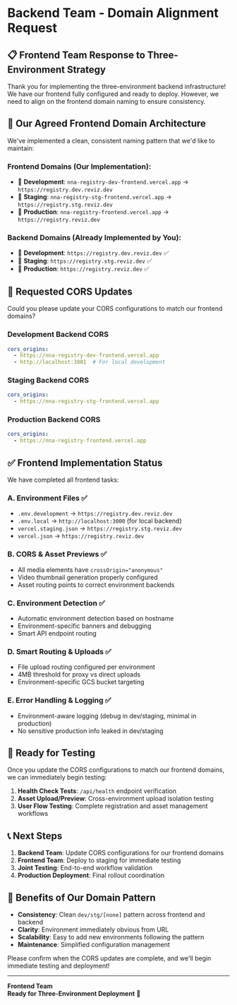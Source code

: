# Backend Team - Domain Alignment Request

## 📋 **Frontend Team Response to Three-Environment Strategy**

Thank you for implementing the three-environment backend infrastructure! We have our frontend fully configured and ready to deploy. However, we need to align on the frontend domain naming to ensure consistency.

## 🎯 **Our Agreed Frontend Domain Architecture**

We've implemented a clean, consistent naming pattern that we'd like to maintain:

### **Frontend Domains (Our Implementation):**
- 🔧 **Development**: `nna-registry-dev-frontend.vercel.app` → `https://registry.dev.reviz.dev`
- 🧪 **Staging**: `nna-registry-stg-frontend.vercel.app` → `https://registry.stg.reviz.dev` 
- 🚀 **Production**: `nna-registry-frontend.vercel.app` → `https://registry.reviz.dev`

### **Backend Domains (Already Implemented by You):**
- 🔧 **Development**: `https://registry.dev.reviz.dev` ✅
- 🧪 **Staging**: `https://registry.stg.reviz.dev` ✅
- 🚀 **Production**: `https://registry.reviz.dev` ✅

## 🔄 **Requested CORS Updates**

Could you please update your CORS configurations to match our frontend domains?

### **Development Backend CORS**
```yaml
cors_origins:
  - https://nna-registry-dev-frontend.vercel.app
  - http://localhost:3001  # For local development
```

### **Staging Backend CORS**
```yaml
cors_origins:
  - https://nna-registry-stg-frontend.vercel.app
```

### **Production Backend CORS**
```yaml
cors_origins:
  - https://nna-registry-frontend.vercel.app
```

## ✅ **Frontend Implementation Status**

We have completed all frontend tasks:

### **A. Environment Files ✅**
- `.env.development` → `https://registry.dev.reviz.dev`
- `.env.local` → `http://localhost:3000` (for local backend)
- `vercel.staging.json` → `https://registry.stg.reviz.dev`
- `vercel.json` → `https://registry.reviz.dev`

### **B. CORS & Asset Previews ✅**
- All media elements have `crossOrigin="anonymous"`
- Video thumbnail generation properly configured
- Asset routing points to correct environment backends

### **C. Environment Detection ✅**
- Automatic environment detection based on hostname
- Environment-specific banners and debugging
- Smart API endpoint routing

### **D. Smart Routing & Uploads ✅**
- File upload routing configured per environment
- 4MB threshold for proxy vs direct uploads
- Environment-specific GCS bucket targeting

### **E. Error Handling & Logging ✅**
- Environment-aware logging (debug in dev/staging, minimal in production)
- No sensitive production info leaked in dev/staging

## 🚀 **Ready for Testing**

Once you update the CORS configurations to match our frontend domains, we can immediately begin testing:

1. **Health Check Tests**: `/api/health` endpoint verification
2. **Asset Upload/Preview**: Cross-environment upload isolation testing
3. **User Flow Testing**: Complete registration and asset management workflows

## 📞 **Next Steps**

1. **Backend Team**: Update CORS configurations for our frontend domains
2. **Frontend Team**: Deploy to staging for immediate testing
3. **Joint Testing**: End-to-end workflow validation
4. **Production Deployment**: Final rollout coordination

## 🎯 **Benefits of Our Domain Pattern**

- **Consistency**: Clean `dev/stg/[none]` pattern across frontend and backend
- **Clarity**: Environment immediately obvious from URL
- **Scalability**: Easy to add new environments following the pattern
- **Maintenance**: Simplified configuration management

Please confirm when the CORS updates are complete, and we'll begin immediate testing and deployment!

---
**Frontend Team**  
**Ready for Three-Environment Deployment** 🚀